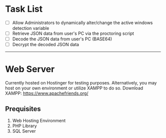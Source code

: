 # Task List
- [ ] Allow Administrators to dynamically alter/change the active windows detection variable
- [ ] Retrieve JSON data from user's PC via the proctoring script
- [ ] Decode the JSON data from user's PC (BASE64)
- [ ] Decrypt the decoded JSON data 

---

# Web Server
Currently hosted on Hostinger for testing purposes.
Alternatively, you may host on your own environment or utilize XAMPP to do so.
Download XAMPP: https://www.apachefriends.org/

## Prequisites
1. Web Hosting Environment
2. PHP Library
3. SQL Server

